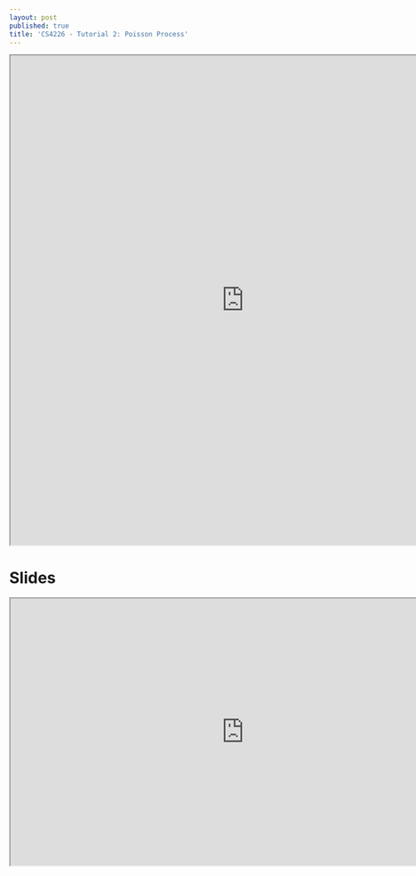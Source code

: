 ```yaml
---
layout: post
published: true
title: 'CS4226 - Tutorial 2: Poisson Process'
---
```

<iframe src="https://drive.google.com/file/d/18f1GUuuN_EPZogCG9pAJ5cP4ZqVgtOaD/preview" width="840" height="880" allow="autoplay"></iframe>

# Slides
<iframe src="https://drive.google.com/file/d/1XWdgWqr7gw4ZFtpi7CV0ES02Qtv3J18k/preview" width="840" height="480" allow="autoplay"></iframe>